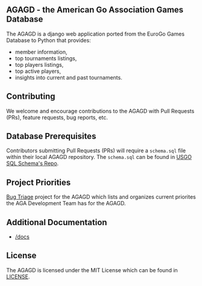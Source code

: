 ## AGAGD - the American Go Association Games Database

The AGAGD is a django web application ported from the EuroGo Games Database to Python that provides:
* member information, 
* top tournaments listings,
* top players listings,
* top active players,
* insights into current and past tournaments.

## Contributing

We welcome and encourage contributions to the AGAGD with Pull Requests (PRs), feature requests, bug reports, etc. 

## Database Prerequisites

Contributors submitting Pull Requests (PRs) will require a `schema.sql` file within their local AGAGD repository. The `schema.sql` can be found in [USGO SQL Schema's Repo](https://github.com/usgo/usgo-sql-schemas).

## Project Priorities
[Bug Triage](https://github.com/usgo/agagd/projects/1) project for the AGAGD which lists and organizes current priorites the AGA Development Team has for the AGAGD.

## Additional Documentation
* [/docs](/docs)

## License
The AGAGD is licensed under the MIT License which can be found in [LICENSE](/LICENSEE).
